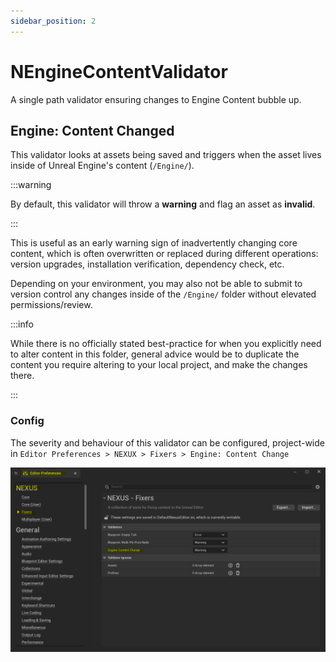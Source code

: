 ```yaml
---
sidebar_position: 2
---
```


# NEngineContentValidator

A single path validator ensuring changes to Engine Content bubble up.

## Engine: Content Changed
This validator looks at assets being saved and triggers when the asset lives inside of Unreal Engine's content (`/Engine/`).

:::warning

By default, this validator will throw a **warning** and flag an asset as **invalid**.

::: 

This is useful as an early warning sign of inadvertently changing core content, which is often overwritten or replaced during different operations: version upgrades, installation verification, dependency check, etc. 

Depending on your environment, you may also not be able to submit to version control any changes inside of the `/Engine/` folder without elevated permissions/review. 

:::info

While there is no officially stated best-practice for when you explicitly need to alter content in this folder, general advice would be to duplicate the content you require altering to your local project, and make the changes there.

:::

### Config

The severity and behaviour of this validator can be configured, project-wide in `Editor Preferences > NEXUX > Fixers > Engine: Content Change`

![Engine Content Preferences](engine-content-preferences.png)

